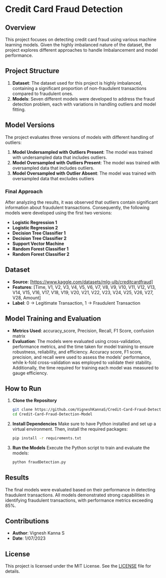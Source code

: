 # Credit Card Fraud Detection

## Overview

This project focuses on detecting credit card fraud using various machine learning models. Given the highly imbalanced nature of the dataset, the project explores different approaches to handle Imbalancement and model performance.

## Project Structure

1. **Dataset**: The dataset used for this project is highly imbalanced, containing a significant proportion of non-fraudulent transactions compared to fraudulent ones.
2. **Models**: Seven different models were developed to address the fraud detection problem, each with variations in handling outliers and model fitting.

## Model Versions

The project evaluates three versions of models with different handling of outliers:

1. **Model Undersampled with Outliers Present**: The model was trained with undersampled data that includes outliers. 
2. **Model Oversampled with Outliers Present**: The model was trained with oversampled data that includes outliers.
3. **Model Oversampled with Outlier Absent**: The model was trained with oversampled data that excludes outliers

### Final Approach

After analyzing the results, it was observed that outliers contain significant information about fraudulent transactions. Consequently, the following models were developed using the first two versions:

- **Logistic Regression 1**
- **Logistic Regression 2**
- **Decision Tree Classifier 1**
- **Decision Tree Classifier 2**
- **Support Vector Machine**
- **Random Forest Classifier 1**
- **Random Forest Classifier 2**

## Dataset

- **Source**: [https://www.kaggle.com/datasets/mlg-ulb/creditcardfraud]
- **Features**: [Time, V1, V2, V3, V4, V5, V6, V7, V8, V9, V10, V11, V12, V13, V14, V15, V16, V17, V18, V19, V20, V21, V22, V23, V24, V25, V26, V27, V28, Amount]
- **Label**: 0 -> Legitimate Transaction, 1 -> Fraudulent Transaction

## Model Training and Evaluation

- **Metrics Used**: accuracy_score, Precision, Recall, F1 Score, confusion matrix
- **Evaluation**: The models were evaluated using cross-validation, performance metrics, and the time taken for model training to ensure robustness, reliability, and efficiency. Accuracy score, F1 score, precision, and recall were used to assess the models' performance, while k-fold cross-validation was employed to validate their stability. Additionally, the time required for training each model was measured to gauge efficiency.
## How to Run

1. **Clone the Repository**
    ```bash
    git clone https://github.com/VigneshKannaS/Credit-Card-Fraud-Detection-Model.git
    cd Credit-Card-Fraud-Detection-Model
    ```

2. **Install Dependencies**
    Make sure to have Python installed and set up a virtual environment. Then, install the required packages:
    ```bash
    pip install -r requirements.txt
    ```

3. **Run the Models**
    Execute the Python script to train and evaluate the models:
    ```bash
    python fraudDetection.py
    ```

## Results

The final models were evaluated based on their performance in detecting fraudulent transactions. All models demonstrated strong capabilities in identifying fraudulent transactions, with performance metrics exceeding 85%.

## Contributions

- **Author**: Vignesh Kanna S
- **Date**: 1/07/2023

## License

This project is licensed under the MIT License. See the [LICENSE](LICENSE) file for details.
